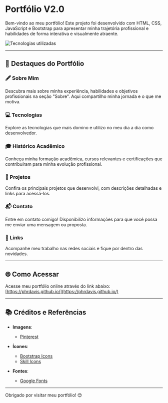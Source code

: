 
# Portfólio V2.0

Bem-vindo ao meu portfólio! Este projeto foi desenvolvido com HTML, CSS, JavaScript e Bootstrap para apresentar minha trajetória profissional e habilidades de forma interativa e visualmente atraente.

<img src="https://skillicons.dev/icons?i=html,css,js,bootstrap,vscode,gimp" alt="Tecnologias utilizadas" />

---

## 🌟 Destaques do Portfólio

### 🖋 Sobre Mim
Descubra mais sobre minha experiência, habilidades e objetivos profissionais na seção "Sobre". Aqui compartilho minha jornada e o que me motiva.

### 💻 Tecnologias
Explore as tecnologias que mais domino e utilizo no meu dia a dia como desenvolvedor.

### 🎓 Histórico Acadêmico
Conheça minha formação acadêmica, cursos relevantes e certificações que contribuíram para minha evolução profissional.

### 🚀 Projetos
Confira os principais projetos que desenvolvi, com descrições detalhadas e links para acessá-los.

### 📬 Contato
Entre em contato comigo! Disponibilizo informações para que você possa me enviar uma mensagem ou proposta.

### 🔗 Links
Acompanhe meu trabalho nas redes sociais e fique por dentro das novidades.

---

## 🌐 Como Acessar

Acesse meu portfólio online através do link abaixo:
[https://phrdavis.github.io/](https://phrdavis.github.io/)

---

## 📚 Créditos e Referências

- **Imagens**: 
    - [Pinterest](https://br.pinterest.com/)
- **Ícones**: 
    - [Bootstrap Icons](https://icons.getbootstrap.com/)
    - [Skill Icons](https://skillicons.dev)

- **Fontes**:
    - [Google Fonts](https://fonts.google.com/selection/embed)

---

Obrigado por visitar meu portfólio! 😊

